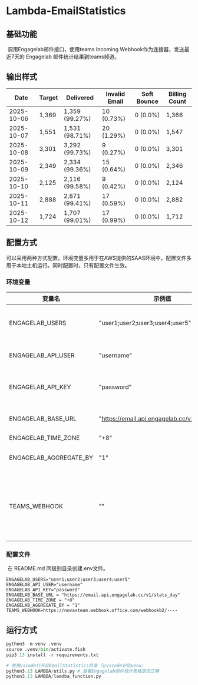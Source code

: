 # Lambda-EmailStatistics
## 基础功能

​	调用Engagelab邮件接口，使用teams Incoming Webhook作为连接器，发送最近7天的 Engagelab 邮件统计结果到teams频道。

## 输出样式

| Date       | Target | Delivered      | Invalid Email | Soft Bounce | Billing Count |
|-------------|---------|----------------|----------------|--------------|----------------|
| 2025-10-06 | 1,369 | 1,359 (99.27%) | 10 (0.73%) | 0 (0.0%) | 1,366 |
| 2025-10-07 | 1,551 | 1,531 (98.71%) | 20 (1.29%) | 0 (0.0%) | 1,547 |
| 2025-10-08 | 3,301 | 3,292 (99.73%) | 9 (0.27%) | 0 (0.0%) | 3,301 |
| 2025-10-09 | 2,349 | 2,334 (99.36%) | 15 (0.64%) | 0 (0.0%) | 2,346 |
| 2025-10-10 | 2,125 | 2,116 (99.58%) | 9 (0.42%) | 0 (0.0%) | 2,124 |
| 2025-10-11 | 2,888 | 2,871 (99.41%) | 17 (0.59%) | 0 (0.0%) | 2,882 |
| 2025-10-12 | 1,724 | 1,707 (99.01%) | 17 (0.99%) | 0 (0.0%) | 1,712 |

## 配置方式

​	可以采用两种方式配置。环境变量多用于在AWS提供的SAAS环境中，配置文件多用于本地主机运行。同时配置时，只有配置文件生效。

### 环境变量

| 变量名                 | 示例值                                        | 备注                                                         |
| ---------------------- | --------------------------------------------- | ------------------------------------------------------------ |
| ENGAGELAB_USERS        | "user1;user2;user3;user4;user5"               | 邮件统计目标用户（收件人分组或业务标识）                     |
| ENGAGELAB_API_USER     | "username"                                    | EngageLab 平台的 API 用户名                                  |
| ENGAGELAB_API_KEY      | "password"                                    | EngageLab 平台的 API 密钥，用于身份认证                      |
| ENGAGELAB_BASE_URL     | "https://email.api.engagelab.cc/v1/stats_day" | EngageLab 邮件统计 API 地址                                  |
| ENGAGELAB_TIME_ZONE    | "+8"                                          | 时区设置                                                     |
| ENGAGELAB_AGGREGATE_BY | "1"                                           | 数据聚合粒度（1=按日统计）                                   |
| TEAMS_WEBHOOK          | ""                                            | Microsoft Teams 群组机器人 Incoming Webhook 地址，用于发送统计结果 |

###  配置文件

​	在 README.md 同级别目录创建.env文件。

```
ENGAGELAB_USERS="user1;user2;user3;user4;user5"
ENGAGELAB_API_USER="username"
ENGAGELAB_API_KEY="password"
ENGAGELAB_BASE_URL = "https://email.api.engagelab.cc/v1/stats_day"
ENGAGELAB_TIME_ZONE = "+8"
ENGAGELAB_AGGREGATE_BY = "1"
TEAMS_WEBHOOK=https://novaxteam.webhook.office.com/webhookb2/····
```

## 运行方式

```python
python3 -m venv .venv
source .venv/bin/activate.fish 
pip3.13 install -r requirements.txt

# 使用vscode打开此EmailStatistics目录（让vscode识别venu）
python3.13 LAMBDA/utils.py # 查看Engagelab邮件统计表格是否正确
python3.13 LAMBDA/lamdba_function.py
```